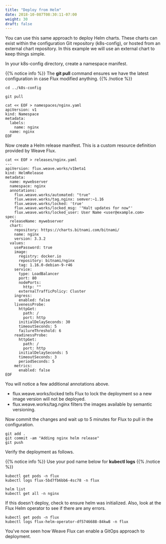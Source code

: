 ```yaml
---
title: "Deploy from Helm"
date: 2018-10-087T08:30:11-07:00
weight: 30
draft: false
---
```


You can use this same approach to deploy Helm charts.  These charts can exist within the configuration Git repository (k8s-config), or hosted from an external chart repository.  In this example we will use an external chart to keep things simple.  

In your k8s-config directory, create a namespace manifest.

{{% notice info %}}
The **git pull** command ensures we have the latest configuration in case Flux modified anything.
{{% /notice %}}

```
cd ../k8s-config

git pull 

cat << EOF > namespaces/nginx.yaml
apiVersion: v1
kind: Namespace
metadata:
  labels:
    name: nginx
  name: nginx
EOF
```

Now create a Helm release manifest.  This is a custom resource definition provided by Weave Flux. 

```
cat << EOF > releases/nginx.yaml
---
apiVersion: flux.weave.works/v1beta1
kind: HelmRelease
metadata:
  name: mywebserver
  namespace: nginx
  annotations:
    flux.weave.works/automated: "true"
    flux.weave.works/tag.nginx: semver:~1.16
    flux.weave.works/locked: 'true'
    flux.weave.works/locked_msg: '"Halt updates for now"'
    flux.weave.works/locked_user: User Name <user@example.com>
spec:
  releaseName: mywebserver
  chart:
    repository: https://charts.bitnami.com/bitnami/
    name: nginx
    version: 3.3.2
  values:
    usePassword: true
    image:
      registry: docker.io
      repository: bitnami/nginx
      tag: 1.16.0-debian-9-r46
    service:
      type: LoadBalancer
      port: 80
      nodePorts:
        http: ""
      externalTrafficPolicy: Cluster
    ingress:
      enabled: false
    livenessProbe:
      httpGet:
        path: /
        port: http
      initialDelaySeconds: 30
      timeoutSeconds: 5
      failureThreshold: 6
    readinessProbe:
      httpGet:
        path: /
        port: http
      initialDelaySeconds: 5
      timeoutSeconds: 3
      periodSeconds: 5
    metrics:
      enabled: false
EOF
```

You will notice a few additional annotations above.  

* flux.weave.works/locked tells Flux to lock the deployment so a new image version will not be deployed.  
* flux.weave.works/tag.nginx filters the images available by semantic versioning.   

Now commit the changes and wait up to 5 minutes for Flux to pull in the configuration.  

```
git add . 
git commit -am "Adding nginx helm release"
git push
```

Verify the deployment as follows. 

{{% notice info %}}
Use your pod name below for **kubectl logs**
{{% /notice %}}

```
kubectl get pods -n flux
kubectl logs flux-5bd7fb6bb6-4sc78 -n flux

helm list
kubectl get all -n nginx
```

If this doesn't deploy, check to ensure helm was initialized.  Also, look at the Flux Helm operator to see if there are any errors.  

```
kubectl get pods -n flux
kubectl logs flux-helm-operator-df5746688-84kw8 -n flux
```

You've now seen how Weave Flux can enable a GitOps approach to deployment. 
